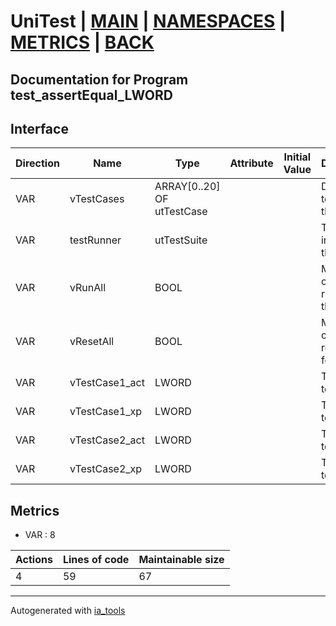 # UniTest | [MAIN] | [NAMESPACES] | [METRICS] | [BACK]  

## Documentation for Program test_assertEqual_LWORD  

## Interface  

| Direction | Name | Type | Attribute | Initial Value | Documentation |
| --------- | ---- | ---- | --------- | ------------- | ------------- |
| VAR | vTestCases | ARRAY[0..20] OF utTestCase |  |  | Definition of all test cases for this POU |  
| VAR | testRunner | utTestSuite |  |  | Test Suite fb instance to run the tests |  
| VAR | vRunAll | BOOL |  |  | Manual command to run all tests for this POU |  
| VAR | vResetAll | BOOL |  |  | Manual command to reset all tests for this POU |  
| VAR | vTestCase1_act | LWORD |  |  | Test data 1 of test case 1 |  
| VAR | vTestCase1_xp | LWORD |  |  | Test data 2 of test case 1 |  
| VAR | vTestCase2_act | LWORD |  |  | Test data 1 of test case 2 |  
| VAR | vTestCase2_xp | LWORD |  |  | Test data 2 of test case 2 |  


## Metrics  

- VAR : 8

| Actions | Lines of code | Maintainable size |
| ------- | ------------- | ----------------- |
| 4 | 59 | 67 |

---
Autogenerated with [ia_tools](https://github.com/tkucic/ia_tools)  

[MAIN]: ../../../../index.md
[NAMESPACES]: ../../nsList.md
[METRICS]: ../../../metrics.md
[BACK]: ../nsMain.md
